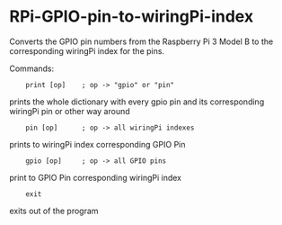 # RPi-GPIO-pin-to-wiringPi-index
Converts the GPIO pin numbers from the Raspberry Pi 3 Model B to the corresponding wiringPi index for the pins.

Commands:

        print [op]    ; op -> "gpio" or "pin"

prints the whole dictionary with every gpio pin and its corresponding wiringPi pin or other way around
  
        pin [op]      ; op -> all wiringPi indexes

prints to wiringPi index corresponding GPIO Pin
  
        gpio [op]     ; op -> all GPIO pins

print to GPIO Pin corresponding wiringPi index
  
        exit

exits out of the program
  
